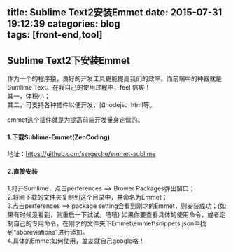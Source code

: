 title: Sublime Text2安装Emmet
date: 2015-07-31 19:12:39
categories: blog  
tags: [front-end,tool] 
---
## Sublime Text2下安装Emmet
作为一个的程序猿，良好的开发工具更能提高我们的效率。而前端中的神器就是Sumlime Text。在我自己的使用过程中，feel 倍爽！     
其一，体积小；   
其二，可支持各种插件以便开发，如nodejs、html等。  

<!-- more --> 

emmet这个插件就是为提高前端开发量身定做的。     
#### 1.下载Sublime-Emmet(ZenCoding)
地址：<https://github.com/sergeche/emmet-sublime>
#### 2.直接安装
1.打开Sumlime，点击perferences ==> Brower Packages弹出窗口；    
2.将刚下载的文件夹复制到这个目录中，并命名为Emmet；   
3.点击perferences ==> package setting会看到刚才的Emmet，则安装成功；(如果有时候没看到，则重启一下试试。嘻嘻)
如果你要查看具体的使用命令，或者定制自己的专用命令，在刚才的文件夹下Emmet\emmet\snippets.json中找到“abbreviations”进行添加。    
4.具体的Emmet如何使用，盆友就自己google咯！

